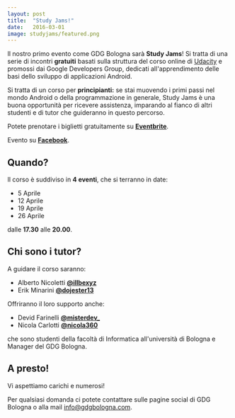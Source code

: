 ```yaml
---
layout: post
title:  "Study Jams!"
date:   2016-03-01
image: studyjams/featured.png
---
```

<span class="dropcap">I</span>l nostro primo evento come GDG Bologna sarà **Study Jams**!
Si tratta di una serie di incontri **gratuiti** basati sulla struttura del corso online di [Udacity](https://www.udacity.com/course/android-development-for-beginners--ud837) e promossi dai Google Developers Group, dedicati all'apprendimento delle basi dello sviluppo di applicazioni Android.

Si tratta di un corso per **principianti:** se stai muovendo i primi passi nel mondo Android o della programmazione in generale, Study Jams è una buona opportunità per ricevere assistenza, imparando al fianco di altri studenti e di tutor che guideranno in questo percorso.

Potete prenotare i biglietti gratuitamente su [**Eventbrite**](https://www.eventbrite.it/e/biglietti-gdg-bologna-study-jam-22072343975).

Evento su [**Facebook**](https://www.facebook.com/events/529732870539105/).

## Quando?
Il corso è suddiviso in **4 eventi**, che si terranno in date:

  - 5 Aprile
  - 12 Aprile
  - 19 Aprile
  - 26 Aprile

dalle **17.30** alle **20.00**.

## Chi sono i tutor?
A guidare il corso saranno:

  - Alberto Nicoletti [**@illbexyz**](https://twitter.com/illbexyz)
  - Erik Minarini [**@dojester13**](https://twitter.com/doJester13)

Offriranno il loro supporto anche:

  - Devid Farinelli [**@misterdev_**](https://twitter.com/misterdev_)
  - Nicola Carlotti [**@nicola360**](https://twitter.com/NIC0LA360)

che sono studenti della facoltà di Informatica all'università di Bologna e Manager del GDG Bologna.

## A presto!

Vi aspettiamo carichi e numerosi!

Per qualsiasi domanda ci potete contattare sulle pagine social di GDG Bologna o alla mail [info@gdgbologna.com](info@gdgbologna.com).
